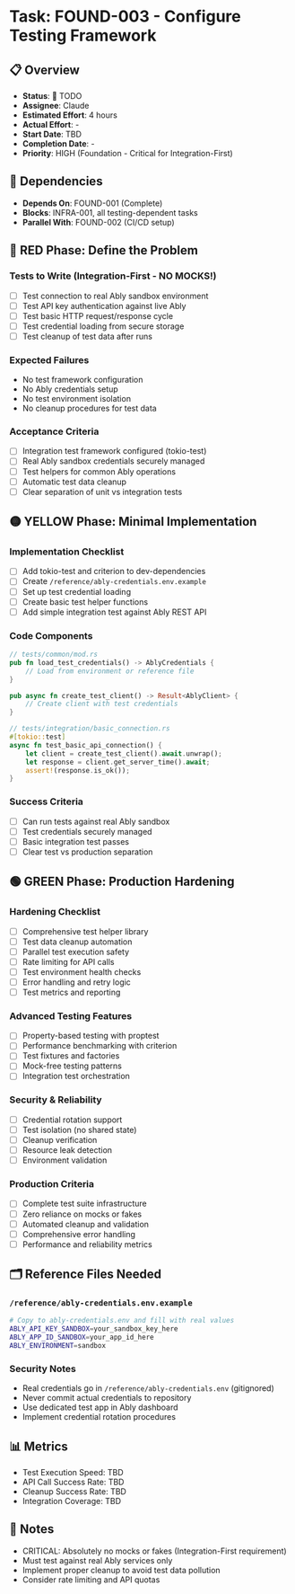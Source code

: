 # Task: FOUND-003 - Configure Testing Framework

## 📋 Overview
- **Status**: 🔴 TODO  
- **Assignee**: Claude
- **Estimated Effort**: 4 hours
- **Actual Effort**: -
- **Start Date**: TBD
- **Completion Date**: -
- **Priority**: HIGH (Foundation - Critical for Integration-First)

## 🔗 Dependencies
- **Depends On**: FOUND-001 (Complete)
- **Blocks**: INFRA-001, all testing-dependent tasks
- **Parallel With**: FOUND-002 (CI/CD setup)

## 🔴 RED Phase: Define the Problem

### Tests to Write (Integration-First - NO MOCKS!)
- [ ] Test connection to real Ably sandbox environment
- [ ] Test API key authentication against live Ably
- [ ] Test basic HTTP request/response cycle
- [ ] Test credential loading from secure storage
- [ ] Test cleanup of test data after runs

### Expected Failures
- No test framework configuration
- No Ably credentials setup
- No test environment isolation
- No cleanup procedures for test data

### Acceptance Criteria
- [ ] Integration test framework configured (tokio-test)
- [ ] Real Ably sandbox credentials securely managed
- [ ] Test helpers for common Ably operations  
- [ ] Automatic test data cleanup
- [ ] Clear separation of unit vs integration tests

## 🟡 YELLOW Phase: Minimal Implementation

### Implementation Checklist
- [ ] Add tokio-test and criterion to dev-dependencies
- [ ] Create `/reference/ably-credentials.env.example`
- [ ] Set up test credential loading
- [ ] Create basic test helper functions
- [ ] Add simple integration test against Ably REST API

### Code Components
```rust
// tests/common/mod.rs
pub fn load_test_credentials() -> AblyCredentials {
    // Load from environment or reference file
}

pub async fn create_test_client() -> Result<AblyClient> {
    // Create client with test credentials
}

// tests/integration/basic_connection.rs
#[tokio::test]
async fn test_basic_api_connection() {
    let client = create_test_client().await.unwrap();
    let response = client.get_server_time().await;
    assert!(response.is_ok());
}
```

### Success Criteria
- [ ] Can run tests against real Ably sandbox
- [ ] Test credentials securely managed
- [ ] Basic integration test passes
- [ ] Clear test vs production separation

## 🟢 GREEN Phase: Production Hardening

### Hardening Checklist
- [ ] Comprehensive test helper library
- [ ] Test data cleanup automation
- [ ] Parallel test execution safety
- [ ] Rate limiting for API calls
- [ ] Test environment health checks
- [ ] Error handling and retry logic
- [ ] Test metrics and reporting

### Advanced Testing Features
- [ ] Property-based testing with proptest
- [ ] Performance benchmarking with criterion
- [ ] Test fixtures and factories
- [ ] Mock-free testing patterns
- [ ] Integration test orchestration

### Security & Reliability
- [ ] Credential rotation support
- [ ] Test isolation (no shared state)
- [ ] Cleanup verification
- [ ] Resource leak detection
- [ ] Environment validation

### Production Criteria
- [ ] Complete test suite infrastructure
- [ ] Zero reliance on mocks or fakes
- [ ] Automated cleanup and validation
- [ ] Comprehensive error handling
- [ ] Performance and reliability metrics

## 🗂️ Reference Files Needed

### `/reference/ably-credentials.env.example`
```bash
# Copy to ably-credentials.env and fill with real values
ABLY_API_KEY_SANDBOX=your_sandbox_key_here
ABLY_APP_ID_SANDBOX=your_app_id_here
ABLY_ENVIRONMENT=sandbox
```

### Security Notes
- Real credentials go in `/reference/ably-credentials.env` (gitignored)
- Never commit actual credentials to repository
- Use dedicated test app in Ably dashboard
- Implement credential rotation procedures

## 📊 Metrics
- Test Execution Speed: TBD
- API Call Success Rate: TBD  
- Cleanup Success Rate: TBD
- Integration Coverage: TBD

## 📝 Notes
- CRITICAL: Absolutely no mocks or fakes (Integration-First requirement)
- Must test against real Ably services only
- Implement proper cleanup to avoid test data pollution
- Consider rate limiting and API quotas